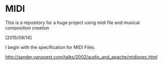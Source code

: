 # MIDI

This is a repository for a huge project using midi file and musical composition creation

[2015/09/14]

I begin with the specification for MIDI Files.

http://sander.vanzoest.com/talks/2002/audio_and_apache/midispec.html
